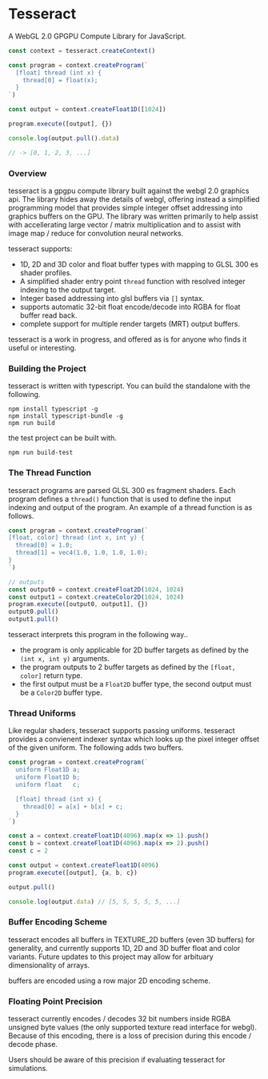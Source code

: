 # Tesseract

A WebGL 2.0 GPGPU Compute Library for JavaScript.

```typescript
const context = tesseract.createContext()

const program = context.createProgram(`
  [float] thread (int x) {
    thread[0] = float(x);
  }
`)

const output = context.createFloat1D([1024])

program.execute([output], {})

console.log(output.pull().data) 

// -> [0, 1, 2, 3, ...]
```

### Overview

tesseract is a gpgpu compute library built against the webgl 2.0 graphics api. The library hides away the details of webgl, offering instead a simplified programming model that provides simple integer offset addressing into graphics buffers on the GPU. The library was written primarily to help assist with accellerating large vector / matrix multiplication and to assist with image map / reduce for convolution neural networks.

tesseract supports:
- 1D, 2D and 3D color and float buffer types with mapping to GLSL 300 es shader profiles.
- A simplified shader entry point ```thread``` function with resolved integer indexing to the output target.
- Integer based addressing into glsl buffers via ```[]``` syntax. 
- supports automatic 32-bit float encode/decode into RGBA for float buffer read back.
- complete support for multiple render targets (MRT) output buffers.

tesseract is a work in progress, and offered as is for anyone who finds it useful or interesting.

### Building the Project

tesseract is written with typescript. You can build the standalone with the following.

```
npm install typescript -g
npm install typescript-bundle -g
npm run build
```
the test project can be built with.
```
npm run build-test
```

### The Thread Function

tesseract programs are parsed GLSL 300 es fragment shaders. Each program defines a ```thread()``` function that is used to define the input indexing and output of the program. An example of a thread function is as follows.

```javascript
const program = context.createProgram(`
[float, color] thread (int x, int y) {
  thread[0] = 1.0; 
  thread[1] = vec4(1.0, 1.0, 1.0, 1.0);
}
`)

// outputs
const output0 = context.createFloat2D(1024, 1024)
const output1 = context.createColor2D(1024, 1024)
program.execute([output0, output1], {})
output0.pull()
output1.pull()

```
tesseract interprets this program in the following way..
- the program is only applicable for 2D buffer targets as defined by the ```(int x, int y)``` arguments.
- the program outputs to 2 buffer targets as defined by the ```[float, color]``` return type.
- the first output must be a ```Float2D``` buffer type, the second output must be a ```Color2D``` buffer type.

### Thread Uniforms

Like regular shaders, tesseract supports passing uniforms. tesseract provides a convienent indexer syntax which looks up the pixel integer offset of the given uniform. The following adds two buffers.

```javascript
const program = context.createProgram(`
  uniform Float1D a;
  uniform Float1D b;
  uniform float   c;

  [float] thread (int x) {
    thread[0] = a[x] + b[x] + c;
  }
`)

const a = context.createFloat1D(4096).map(x => 1).push()
const b = context.createFloat1D(4096).map(x => 2).push()
const c = 2

const output = context.createFloat1D(4096)
program.execute([output], {a, b, c})

output.pull() 

console.log(output.data) // [5, 5, 5, 5, 5, ...]
```

### Buffer Encoding Scheme

tesseract encodes all buffers in TEXTURE_2D buffers (even 3D buffers) for generality, and currently supports 1D, 2D and 3D buffer float and color variants. Future updates to this project may allow for arbituary dimensionality of arrays.

buffers are encoded using a row major 2D encoding scheme. 

### Floating Point Precision

tesseract currently encodes / decodes 32 bit numbers inside RGBA unsigned byte values (the only supported texture read interface for webgl). Because of this encoding, there is a loss of precision during this encode / decode phase.

Users should be aware of this precision if evaluating tesseract for simulations. 

